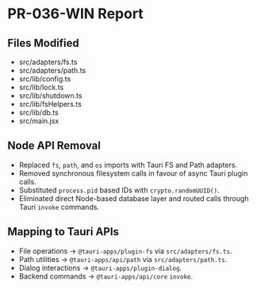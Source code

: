 # PR-036-WIN Report

## Files Modified
- src/adapters/fs.ts
- src/adapters/path.ts
- src/lib/config.ts
- src/lib/lock.ts
- src/lib/shutdown.ts
- src/lib/fsHelpers.ts
- src/lib/db.ts
- src/main.jsx

## Node API Removal
- Replaced `fs`, `path`, and `os` imports with Tauri FS and Path adapters.
- Removed synchronous filesystem calls in favour of async Tauri plugin calls.
- Substituted `process.pid` based IDs with `crypto.randomUUID()`.
- Eliminated direct Node-based database layer and routed calls through Tauri `invoke` commands.

## Mapping to Tauri APIs
- File operations -> `@tauri-apps/plugin-fs` via `src/adapters/fs.ts`.
- Path utilities -> `@tauri-apps/api/path` via `src/adapters/path.ts`.
- Dialog interactions -> `@tauri-apps/plugin-dialog`.
- Backend commands -> `@tauri-apps/api/core` `invoke`.
